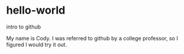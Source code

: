# hello-world
intro to github

My name is Cody.  I was referred to github by a college professor, so I figured I would try it out.
